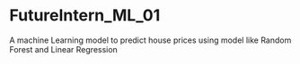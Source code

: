 # FutureIntern_ML_01
A machine Learning model to predict house prices using model like Random Forest and Linear Regression
